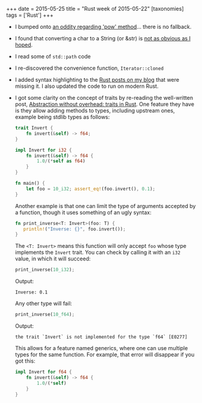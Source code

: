 +++
date = 2015-05-25
title = "Rust week of 2015-05-22"
[taxonomies]
tags = ['Rust']
+++

-   I bumped onto [an oddity regarding 'pow' method]... there is no
    fallback.
-   I found that converting a char to a String (or &str) is [not as
    obvious as I hoped].
-   I read some of `std::path` code
-   I re-discovered the convenience function, `Iterator::cloned`
-   I added syntax highlighting to the [Rust posts on my blog] that were
    missing it. I also updated the code to run on modern Rust.
-   I got some clarity on the concept of traits by re-reading the
    well-written post, [Abstraction without overhead: traits in Rust].
    One feature they have is they allow adding methods to types,
    including upstream ones, example being stdlib types as follows:

    ```rust
    trait Invert {
        fn invert(&self) -> f64;
    }

    impl Invert for i32 {
        fn invert(&self) -> f64 {
            1.0/(*self as f64)
        }
    }

    fn main() {
        let foo = 10_i32; assert_eq!(foo.invert(), 0.1);
    }
    ```

    Another example is that one can limit the type of arguments accepted
    by a function, though it uses something of an ugly syntax:

    ```rust
    fn print_inverse<T: Invert>(foo: T) {
       println!("Inverse: {}", foo.invert());
    }
    ```

    The `<T: Invert>` means this function will only accept `foo` whose
    type implements the `Invert` trait. You can check by calling it with
    an `i32` value, in which it will succeed:

    ```rust
    print_inverse(10_i32);
    ```

    Output:

        Inverse: 0.1

    Any other type will fail:

    ```rust
    print_inverse(10_f64);
    ```

    Output:

        the trait `Invert` is not implemented for the type `f64` [E0277]

    This allows for a feature named generics, where one can use multiple
    types for the same function. For example, that error will disappear
    if you got this:

    ```rust
    impl Invert for f64 {
        fn invert(&self) -> f64 {
            1.0/(*self)
        }
    }
    ```

  [an oddity regarding 'pow' method]: http://stackoverflow.com/q/30413090/321731
  [not as obvious as I hoped]: http://stackoverflow.com/a/28003842/321731
  [Rust posts on my blog]: http://tshepang.net/tags/rust
  [Abstraction without overhead: traits in Rust]: http://blog.rust-lang.org/2015/05/11/traits.html
